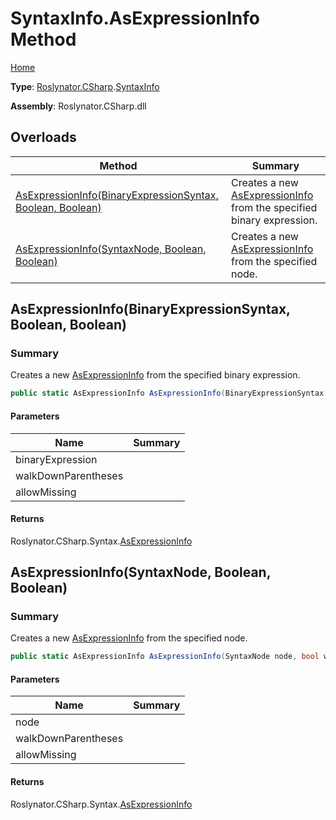 # SyntaxInfo\.AsExpressionInfo Method

[Home](../../../../README.md)

**Type**: [Roslynator.CSharp](../../README.md)\.[SyntaxInfo](../README.md)

**Assembly**: Roslynator\.CSharp\.dll

## Overloads

| Method | Summary |
| ------ | ------- |
| [AsExpressionInfo(BinaryExpressionSyntax, Boolean, Boolean)](#Roslynator_CSharp_SyntaxInfo_AsExpressionInfo_Microsoft_CodeAnalysis_CSharp_Syntax_BinaryExpressionSyntax_System_Boolean_System_Boolean_) | Creates a new [AsExpressionInfo](../../Syntax/AsExpressionInfo/README.md) from the specified binary expression\. |
| [AsExpressionInfo(SyntaxNode, Boolean, Boolean)](#Roslynator_CSharp_SyntaxInfo_AsExpressionInfo_Microsoft_CodeAnalysis_SyntaxNode_System_Boolean_System_Boolean_) | Creates a new [AsExpressionInfo](../../Syntax/AsExpressionInfo/README.md) from the specified node\. |

## AsExpressionInfo\(BinaryExpressionSyntax, Boolean, Boolean\)<a name="Roslynator_CSharp_SyntaxInfo_AsExpressionInfo_Microsoft_CodeAnalysis_CSharp_Syntax_BinaryExpressionSyntax_System_Boolean_System_Boolean_"></a>

### Summary

Creates a new [AsExpressionInfo](../../Syntax/AsExpressionInfo/README.md) from the specified binary expression\.

```csharp
public static AsExpressionInfo AsExpressionInfo(BinaryExpressionSyntax binaryExpression, bool walkDownParentheses = true, bool allowMissing = false)
```

#### Parameters

| Name | Summary |
| ---- | ------- |
| binaryExpression | |
| walkDownParentheses | |
| allowMissing | |

#### Returns

Roslynator\.CSharp\.Syntax\.[AsExpressionInfo](../../Syntax/AsExpressionInfo/README.md)

## AsExpressionInfo\(SyntaxNode, Boolean, Boolean\)<a name="Roslynator_CSharp_SyntaxInfo_AsExpressionInfo_Microsoft_CodeAnalysis_SyntaxNode_System_Boolean_System_Boolean_"></a>

### Summary

Creates a new [AsExpressionInfo](../../Syntax/AsExpressionInfo/README.md) from the specified node\.

```csharp
public static AsExpressionInfo AsExpressionInfo(SyntaxNode node, bool walkDownParentheses = true, bool allowMissing = false)
```

#### Parameters

| Name | Summary |
| ---- | ------- |
| node | |
| walkDownParentheses | |
| allowMissing | |

#### Returns

Roslynator\.CSharp\.Syntax\.[AsExpressionInfo](../../Syntax/AsExpressionInfo/README.md)

